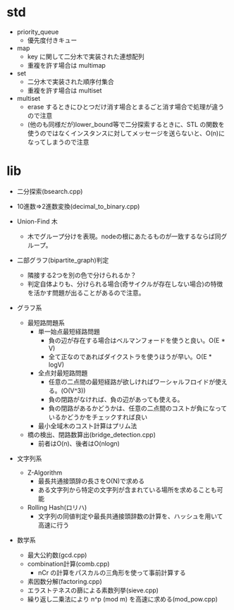 # std

* priority_queue
  * 優先度付きキュー
* map
  * key に関して二分木で実装された連想配列
  * 重複を許す場合は multimap
* set
  * 二分木で実装された順序付集合
  * 重複を許す場合は multiset
* multiset
  * erase するときにひとつだけ消す場合とまるごと消す場合で処理が違うので注意
  * (他のも同様だが)lower_bound等で二分探索するときに、STL の関数を使うのではなくインスタンスに対してメッセージを送らないと、O(n)になってしまうので注意

# lib
* 二分探索(bsearch.cpp)
* 10進数=>2進数変換(decimal_to_binary.cpp)
* Union-Find 木
  * 木でグループ分けを表現。nodeの根にあたるものが一致するならば同グループ。

* 二部グラフ(bipartite_graph)判定
  * 隣接する2つを別の色で分けられるか？
  * 判定自体よりも、分けられる場合(奇サイクルが存在しない場合)の特徴を活かす問題が出ることがあるので注意。

* グラフ系
  * 最短路問題系
    * 単一始点最短経路問題
      * 負の辺が存在する場合はベルマンフォードを使うと良い。O(E * V)
      * 全て正なのであればダイクストラを使うほうが早い。O(E * logV)
    * 全点対最短路問題
      * 任意の二点間の最短経路が欲しければワーシャルフロイドが使える。(O(V^3))
      * 負の閉路がなければ、負の辺があっても使える。
      * 負の閉路があるかどうかは、任意の二点間のコストが負になっているかどうかをチェックすれば良い
    * 最小全域木のコスト計算はプリム法
  * 橋の検出、閉路数算出(bridge_detection.cpp)
    * 前者はO(n)、後者はO(nlogn)

* 文字列系
  * Z-Algorithm
    * 最長共通接頭辞の長さをO(N)で求める
    * ある文字列から特定の文字列が含まれている場所を求めることも可能
  * Rolling Hash(ロリハ)
    * 文字列の同値判定や最長共通接頭辞数の計算を、ハッシュを用いて高速に行う


* 数学系
  * 最大公約数(gcd.cpp)
  * combination計算(comb.cpp)
    * nCr の計算をパスカルの三角形を使って事前計算する
  * 素因数分解(factoring.cpp)
  * エラストテネスの篩による素数列挙(sieve.cpp)
  * 繰り返し二乗法により n^p (mod m) を高速に求める(mod_pow.cpp)

